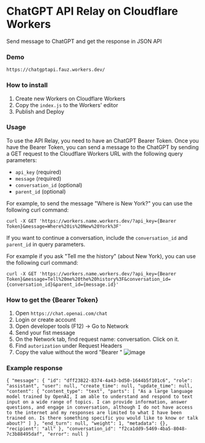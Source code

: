 # ChatGPT API Relay on Cloudflare Workers
Send message to ChatGPT and get the response in JSON API

### Demo
`https://chatgptapi.fauz.workers.dev/`

### How to install
1. Create new Workers on Cloudflare Workers
2. Copy the `index.js` to the Workers' editor
3. Publish and Deploy

### Usage
To use the API Relay, you need to have an ChatGPT Bearer Token. Once you have the Bearer Token, you can send a message to the ChatGPT by sending a GET request to the Cloudflare Workers URL with the following query parameters:

- `api_key` (required)
- `message` (required)
- `conversation_id` (optional)
- `parent_id` (optional)

For example, to send the message "Where is New York?" you can use the following curl command:

`curl -X GET 'https://workers.name.workers.dev/?api_key={Bearer Token}&message=Where%20is%20New%20York%3F'`

If you want to continue a conversation, include the `conversation_id` and `parent_id` in query parameters.

For example if you ask "Tell me the history" (about New York), you can use the following curl command:

`curl -X GET 'https://workers.name.workers.dev/?api_key={Bearer Token}&message=Tell%20me%20the%20history%3F&conversation_id={conversation_id}&parent_id={message.id}'`

### How to get the {Bearer Token}
1. Open `https://chat.openai.com/chat`
2. Login or create account
3. Open developer tools (F12) -> Go to Network
4. Send your fist message
5. On the Network tab, find request name: conversation. Click on it.
6. Find `autorization` under Request Headers
7. Copy the value without the word "Bearer "
![image](https://user-images.githubusercontent.com/13282094/206120949-ad2f2cff-7335-4a1e-a9fc-81187d51d1fd.png)


### Example response
`{
  "message": {
    "id": "dff23822-8374-4a43-bd50-1644b5f101c6",
    "role": "assistant",
    "user": null,
    "create_time": null,
    "update_time": null,
    "content": {
      "content_type": "text",
      "parts": [
        "As a large language model trained by OpenAI, I am able to understand and respond to text input on a wide range of topics. I can provide information, answer questions, and engage in conversation, although I do not have access to the internet and my responses are limited to what I have been trained on. Is there something specific you would like to know or talk about?"
      ]
    },
    "end_turn": null,
    "weight": 1,
    "metadata": {},
    "recipient": "all"
  },
  "conversation_id": "f2ca1dd9-5469-4ba5-8048-7c3b88495daf",
  "error": null
}`


